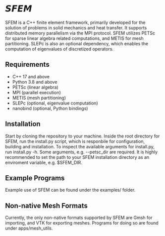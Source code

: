 # 𝙎𝙁𝙀𝙈
SFEM is a C++ finite element framework, primarily developed for the solution of problems in solid mechanics and heat transfer.
It supports distributed memory parallelism via the MPI protocol.
SFEM utilizes PETSc for sparse linear algebra related computations, and METIS for mesh partitioning. 
SLEPc is also an optional dependency, which enables the computation of eigenvalues of discretized operators.

## Requirements
* C++ 17 and above
* Python 3.8 and above
* PETSc (linear algebra)
* MPI (parallel execution)
* METIS (mesh partitioning)
* SLEPc (optional, eigenvalue computation)
* nanobind (optional, Python bindings)

## Installation
Start by cloning the repository to your machine. Inside the root directory for SFEM, run the install.py
script, which is responbile for configuration, building and installation. To inspect the available
arguments for install.py, run install.py -h. Some arguments, e.g. --petsc_dir are required.
It is highly recommended to set the path to your SFEM installation directory as an enviroment variable,
e.g. $SFEM_DIR.

## Example Programs
Example use of SFEM can be found under the examples/ folder.

## Non-native Mesh Formats
Currently, the only non-native formats supported by SFEM are Gmsh for importing,
and VTK for exporting meshes. Programs for doing so are found under apps/mesh_utils.